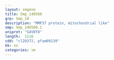 ```yaml
---
layout: smgene
title: Smp_148560
grp: Smp_14
description: "MMP37 protein, mitochondrial like"
smp: Smp_148560.1
uniprot: "G4V8Y8"
length:  1116
cdd: "cl20372, pfam09139"
kk: ns
categories: sm
---
```

